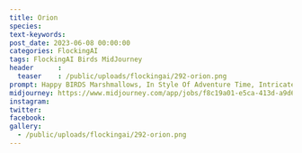 ```yaml
---
title: Orion
species: 
text-keywords: 
post_date: 2023-06-08 00:00:00
categories: FlockingAI
tags: FlockingAI Birds MidJourney 
header      :
  teaser    : /public/uploads/flockingai/292-orion.png
prompt: Happy BIRDS Marshmallows, In Style Of Adventure Time, Intricate Detail, Concept Art
midjourney: https://www.midjourney.com/app/jobs/f8c19a01-e5ca-413d-a9d6-2d0291030a6d
instagram: 
twitter: 
facebook: 
gallery: 
  - /public/uploads/flockingai/292-orion.png
---
```


